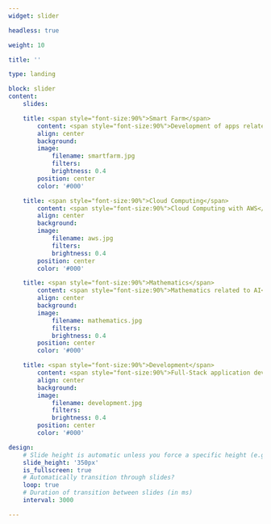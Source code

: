 ```yaml
---
widget: slider

headless: true

weight: 10

title: ''

type: landing

block: slider
content:
    slides:

    title: <span style="font-size:90%">Smart Farm</span>
        content: <span style="font-size:90%">Development of apps related to smart farming</span>
        align: center
        background:
        image:
            filename: smartfarm.jpg
            filters:
            brightness: 0.4
        position: center
        color: '#000'

    title: <span style="font-size:90%">Cloud Computing</span>
        content: <span style="font-size:90%">Cloud Computing with AWS</span>
        align: center
        background:
        image:
            filename: aws.jpg
            filters:
            brightness: 0.4
        position: center
        color: '#000'

    title: <span style="font-size:90%">Mathematics</span>
        content: <span style="font-size:90%">Mathematics related to AI</span>
        align: center
        background:
        image:
            filename: mathematics.jpg
            filters:
            brightness: 0.4
        position: center
        color: '#000'

    title: <span style="font-size:90%">Development</span>
        content: <span style="font-size:90%">Full-Stack application development</span>
        align: center
        background:
        image:
            filename: development.jpg
            filters:
            brightness: 0.4
        position: center
        color: '#000'

design:
    # Slide height is automatic unless you force a specific height (e.g. '400px')
    slide_height: '350px'
    is_fullscreen: true
    # Automatically transition through slides?
    loop: true
    # Duration of transition between slides (in ms)
    interval: 3000

---
```

